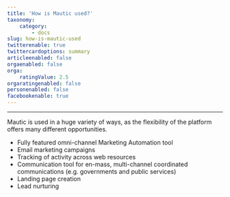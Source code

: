 ```yaml
---
title: 'How is Mautic used?'
taxonomy:
    category:
        - docs
slug: how-is-mautic-used
twitterenable: true
twittercardoptions: summary
articleenabled: false
orgaenabled: false
orga:
    ratingValue: 2.5
orgaratingenabled: false
personenabled: false
facebookenable: true
---
```


---
Mautic is used in a huge variety of ways, as the flexibility of the platform offers many different opportunities.

* Fully featured omni-channel Marketing Automation tool
* Email marketing campaigns
* Tracking of activity across web resources
* Communication tool for en-mass, multi-channel coordinated communications (e.g. governments and public services)
* Landing page creation
* Lead nurturing